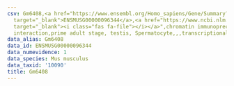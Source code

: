 ```yaml
---
csv: Gm6408,<a href="https://www.ensembl.org/Homo_sapiens/Gene/Summary?db=core;g=ENSMUSG00000096344"
  target="_blank">ENSMUSG00000096344</a>,<a href="https://www.ncbi.nlm.nih.gov/pubmed/25450459"
  target="_blank"><i class="fas fa-file"></i></a>",chromatin immunoprecipitation assay,direct
  interaction,prime adult stage, testis, Spermatocyte,,,transcriptional regulation,
data_alias: Gm6408
data_id: ENSMUSG00000096344
data_numevidence: 1
data_species: Mus musculus
data_taxid: '10090'
title: Gm6408
---
```

